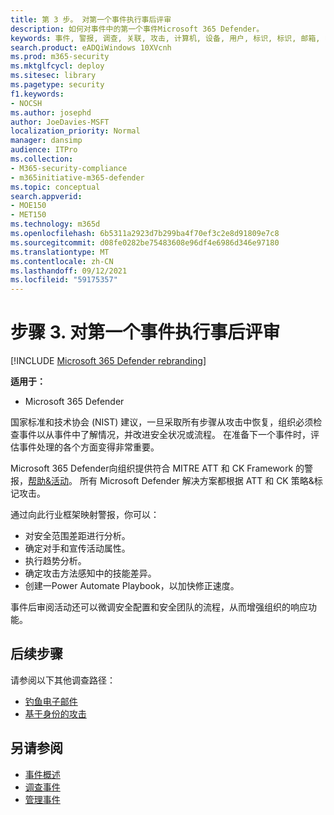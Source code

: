 ```yaml
---
title: 第 3 步。 对第一个事件执行事后评审
description: 如何对事件中的第一个事件Microsoft 365 Defender。
keywords: 事件, 警报, 调查, 关联, 攻击, 计算机, 设备, 用户, 标识, 标识, 邮箱, 电子邮件, 365, microsoft, m365
search.product: eADQiWindows 10XVcnh
ms.prod: m365-security
ms.mktglfcycl: deploy
ms.sitesec: library
ms.pagetype: security
f1.keywords:
- NOCSH
ms.author: josephd
author: JoeDavies-MSFT
localization_priority: Normal
manager: dansimp
audience: ITPro
ms.collection:
- M365-security-compliance
- m365initiative-m365-defender
ms.topic: conceptual
search.appverid:
- MOE150
- MET150
ms.technology: m365d
ms.openlocfilehash: 6b5311a2923d7b299ba4f70ef3c2e8d91809e7c8
ms.sourcegitcommit: d08fe0282be75483608e96df4e6986d346e97180
ms.translationtype: MT
ms.contentlocale: zh-CN
ms.lasthandoff: 09/12/2021
ms.locfileid: "59175357"
---
```

# <a name="step-3-perform-a-post-incident-review-of-your-first-incident"></a>步骤 3. 对第一个事件执行事后评审

[!INCLUDE [Microsoft 365 Defender rebranding](../includes/microsoft-defender.md)]

**适用于：**
- Microsoft 365 Defender

国家标准和技术协会 (NIST) 建议，一旦采取所有步骤从攻击中恢复，组织必须检查事件以从事件中了解情况，并改进安全状况或流程。 在准备下一个事件时，评估事件处理的各个方面变得非常重要。

Microsoft 365 Defender向组织提供符合 MITRE ATT 和 CK Framework 的警报，[帮助&活动](https://attack.mitre.org/)。 所有 Microsoft Defender 解决方案都根据 ATT 和 CK 策略&标记攻击。 

通过向此行业框架映射警报，你可以：

- 对安全范围差距进行分析。
- 确定对手和宣传活动属性。
- 执行趋势分析。
- 确定攻击方法感知中的技能差异。
- 创建一Power Automate Playbook，以加快修正速度。 

事件后审阅活动还可以微调安全配置和安全团队的流程，从而增强组织的响应功能。

## <a name="next-step"></a>后续步骤

请参阅以下其他调查路径：

- [钓鱼电子邮件](first-incident-path-phishing.md)
- [基于身份的攻击](first-incident-path-identity.md)


## <a name="see-also"></a>另请参阅

- [事件概述](incidents-overview.md)
- [调查事件](investigate-incidents.md)
- [管理事件](manage-incidents.md)
